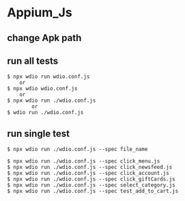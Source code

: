 # Appium_Js

## change Apk path

## run all tests
    
    $ npx wdio run wdio.conf.js
        or
    $ npx wdio wdio.conf.js
        or
    $ npx wdio run ./wdio.conf.js
            or
    $ wdio run ./wdio.conf.js

## run single test

    $ npx wdio run ./wdio.conf.js --spec file_name

    $ npx wdio run ./wdio.conf.js --spec click_menu.js
    $ npx wdio run ./wdio.conf.js --spec click_newsfeed.js
    $ npx wdio run ./wdio.conf.js --spec click_account.js
    $ npx wdio run ./wdio.conf.js --spec click_giftCards.js
    $ npx wdio run ./wdio.conf.js --spec select_category.js
    $ npx wdio run ./wdio.conf.js --spec test_add_to_cart.js